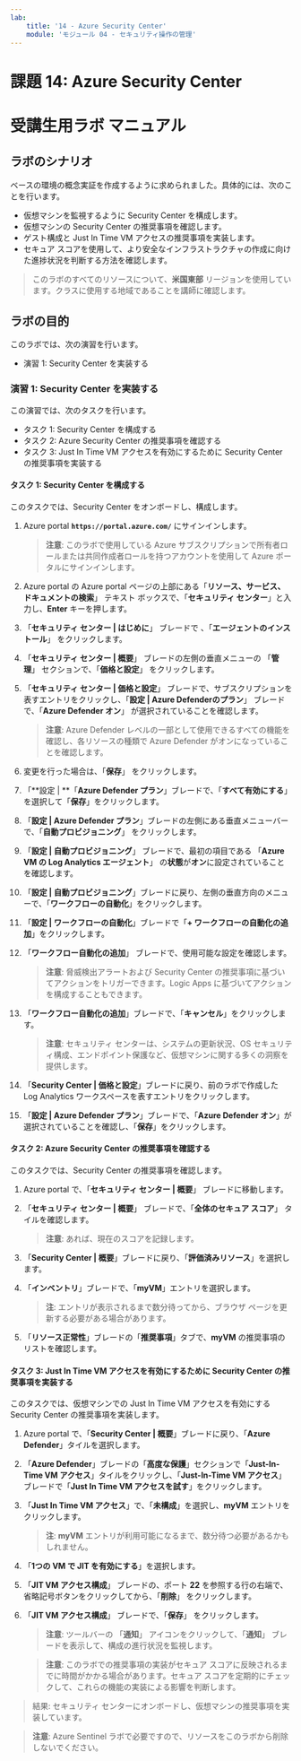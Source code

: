 ```yaml
---
lab:
    title: '14 - Azure Security Center'
    module: 'モジュール 04 - セキュリティ操作の管理'
---
```


# 課題 14: Azure Security Center
# 受講生用ラボ マニュアル

## ラボのシナリオ

ベースの環境の概念実証を作成するように求められました。具体的には、次のことを行います。

- 仮想マシンを監視するように Security Center を構成します。
- 仮想マシンの Security Center の推奨事項を確認します。
- ゲスト構成と Just In Time VM アクセスの推奨事項を実装します。 
- セキュア スコアを使用して、より安全なインフラストラクチャの作成に向けた進捗状況を判断する方法を確認します。

> このラボのすべてのリソースについて、**米国東部** リージョンを使用しています。クラスに使用する地域であることを講師に確認します。 

## ラボの目的

このラボでは、次の演習を行います。

- 演習 1: Security Center を実装する

### 演習 1: Security Center を実装する

この演習では、次のタスクを行います。

- タスク 1: Security Center を構成する
- タスク 2: Azure Security Center の推奨事項を確認する
- タスク 3: Just In Time VM アクセスを有効にするために Security Center の推奨事項を実装する

#### タスク 1: Security Center を構成する

このタスクでは、Security Center をオンボードし、構成します。

1. Azure portal **`https://portal.azure.com/`** にサインインします。

    >**注意**: このラボで使用している Azure サブスクリプションで所有者ロールまたは共同作成者ロールを持つアカウントを使用して Azure ポータルにサインインします。

1. Azure portal の Azure portal ページの上部にある「**リソース、サービス、ドキュメントの検索**」 テキスト ボックスで、「**セキュリティ センター**」と入力し、**Enter** キーを押します。

1. 「**セキュリティ センター \| はじめに**」 ブレードで 、「**エージェントのインストール**」 をクリックします。
     
1. 「**セキュリティ センター \| 概要**」 ブレードの左側の垂直メニューの 「**管理**」 セクションで、「**価格と設定**」 をクリックします。

1. 「**セキュリティ センター \| 価格と設定**」 ブレードで、サブスクリプションを表すエントリをクリックし、「**設定 \| Azure Defenderのプラン**」 ブレードで、「**Azure Defender オン**」 が選択されていることを確認します。 

    >**注意**: Azure Defender レベルの一部として使用できるすべての機能を確認し、各リソースの種類で Azure Defender がオンになっていることを確認します。 

1. 変更を行った場合は、「**保存**」 をクリックします。

1. 「**設定 \| **「**Azure Defender プラン**」ブレードで、「**すべて有効にする**」を選択して「**保存**」をクリックします。

1. 「**設定 \| Azure Defender プラン**」ブレードの左側にある垂直メニューバーで、「**自動プロビジョニング**」 をクリックします。

1. 「**設定 \| 自動プロビジョニング**」 ブレードで、最初の項目である 「**Azure VM の Log Analytics エージェント**」 の**状態**が**オン**に設定されていることを確認します。 

1. 「**設定 \| 自動プロビジョニング**」ブレードに戻り、左側の垂直方向のメニューで、「**ワークフローの自動化**」をクリックします。

1. 「**設定 \| ワークフローの自動化**」ブレードで「**+ ワークフローの自動化の追加**」をクリックします。

1. 「**ワークフロー自動化の追加**」 ブレードで、使用可能な設定を確認します。 

    >**注意**: 脅威検出アラートおよび Security Center の推奨事項に基づいてアクションをトリガーできます。Logic Apps に基づいてアクションを構成することもできます。 

1. 「**ワークフロー自動化の追加**」ブレードで、「**キャンセル**」をクリックします。

    >**注意**: セキュリティ センターは、システムの更新状況、OS セキュリティ構成、エンドポイント保護など、仮想マシンに関する多くの洞察を提供します。

1. 「**Security Center \| 価格と設定**」ブレードに戻り、前のラボで作成した Log Analytics ワークスペースを表すエントリをクリックします。

1. 「**設定 \| Azure Defender プラン**」ブレードで、「**Azure Defender オン**」が選択されていることを確認し、「**保存**」をクリックします。


#### タスク 2: Azure Security Center の推奨事項を確認する

このタスクでは、Security Center の推奨事項を確認します。 

1. Azure portal で、「**セキュリティ センター \| 概要**」 ブレードに移動します。 

1. 「**セキュリティ センター \| 概要**」 ブレードで、「**全体のセキュア スコア**」 タイルを確認します。

    >**注意**: あれば、現在のスコアを記録します。

1. 「**Security Center \| 概要**」ブレードに戻り、「**評価済みリソース**」を選択します。

1. 「**インベントリ**」ブレードで、「**myVM**」エントリを選択します。

    > **注**: エントリが表示されるまで数分待ってから、ブラウザ ページを更新する必要がある場合があります。
    
1. 「**リソース正常性**」ブレードの「**推奨事項**」タブで、**myVM** の推奨事項のリストを確認します。


#### タスク 3: Just In Time VM アクセスを有効にするために Security Center の推奨事項を実装する

このタスクでは、仮想マシンでの Just In Time VM アクセスを有効にする Security Center の推奨事項を実装します。 

1. Azure portal で、「**Security Center \| 概要**」ブレードに戻り、「**Azure Defender**」タイルを選択します。

1. 「**Azure Defender**」ブレードの「**高度な保護**」セクションで「**Just-In-Time VM アクセス**」タイルをクリックし、「**Just-In-Time VM アクセス**」ブレードで「**Just In Time VM アクセスを試す**」をクリックします。

1. 「**Just In Time VM アクセス**」で、「**未構成**」を選択し、**myVM** エントリをクリックします。

    > **注**: **myVM** エントリが利用可能になるまで、数分待つ必要があるかもしれません。

1. 「**1つの VM で JIT を有効にする**」を選択します。

1. 「**JIT VM アクセス構成**」 ブレードの、ポート **22** を参照する行の右端で、省略記号ボタンをクリックしてから、「**削除**」 をクリックします。

1. 「**JIT VM アクセス構成**」 ブレードで、「**保存**」 をクリックします。

    >**注意**: ツールバーの 「**通知**」 アイコンをクリックして、「**通知**」 ブレードを表示して、構成の進行状況を監視します。 

    >**注意**: このラボでの推奨事項の実装がセキュア スコアに反映されるまでに時間がかかる場合があります。セキュア スコアを定期的にチェックして、これらの機能の実装による影響を判断します。 

> 結果: セキュリティ センターにオンボードし、仮想マシンの推奨事項を実装しています。 


>**注意**: Azure Sentinel ラボで必要ですので、リソースをこのラボから削除しないでください。
